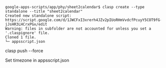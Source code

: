

```
google-apps-scripts/app/phy/sheet2calendar$ clasp create --type standalone --title "sheet2calendar"
Created new standalone script: https://script.google.com/d/1JWCFxI3xrerh4JZv2pIUoRHmVvdcfPcuyY5COT9fG-jJsHR3LHCrxPGx/edit
Warning: files in subfolder are not accounted for unless you set a '.claspignore' file.
Cloned 1 file.
└─ appsscript.json
```

clasp push --force


Set timezone in appsscript.json

